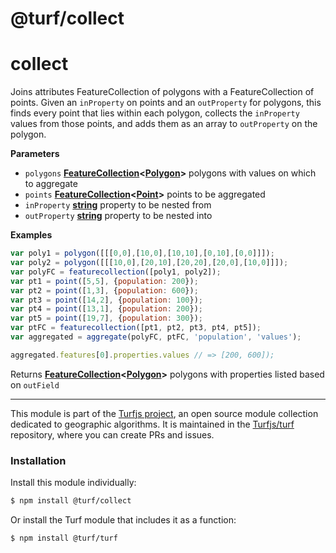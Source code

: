 # @turf/collect

# collect

Joins attributes FeatureCollection of polygons with a FeatureCollection of
points. Given an `inProperty` on points and an `outProperty` for polygons,
this finds every point that lies within each polygon, collects the `inProperty`
values from those points, and adds them as an array to `outProperty` on the
polygon.

**Parameters**

-   `polygons` **[FeatureCollection](http://geojson.org/geojson-spec.html#feature-collection-objects)&lt;[Polygon](http://geojson.org/geojson-spec.html#polygon)>** polygons with values on which to aggregate
-   `points` **[FeatureCollection](http://geojson.org/geojson-spec.html#feature-collection-objects)&lt;[Point](http://geojson.org/geojson-spec.html#point)>** points to be aggregated
-   `inProperty` **[string](https://developer.mozilla.org/en-US/docs/Web/JavaScript/Reference/Global_Objects/String)** property to be nested from
-   `outProperty` **[string](https://developer.mozilla.org/en-US/docs/Web/JavaScript/Reference/Global_Objects/String)** property to be nested into

**Examples**

```javascript
var poly1 = polygon([[[0,0],[10,0],[10,10],[0,10],[0,0]]]);
var poly2 = polygon([[[10,0],[20,10],[20,20],[20,0],[10,0]]]);
var polyFC = featurecollection([poly1, poly2]);
var pt1 = point([5,5], {population: 200});
var pt2 = point([1,3], {population: 600});
var pt3 = point([14,2], {population: 100});
var pt4 = point([13,1], {population: 200});
var pt5 = point([19,7], {population: 300});
var ptFC = featurecollection([pt1, pt2, pt3, pt4, pt5]);
var aggregated = aggregate(polyFC, ptFC, 'population', 'values');

aggregated.features[0].properties.values // => [200, 600]);
```

Returns **[FeatureCollection](http://geojson.org/geojson-spec.html#feature-collection-objects)&lt;[Polygon](http://geojson.org/geojson-spec.html#polygon)>** polygons with properties listed based on `outField`

---

This module is part of the [Turfjs project](http://turfjs.org/), an open source
module collection dedicated to geographic algorithms. It is maintained in the
[Turfjs/turf](https://github.com/Turfjs/turf) repository, where you can create
PRs and issues.

### Installation

Install this module individually:

```sh
$ npm install @turf/collect
```

Or install the Turf module that includes it as a function:

```sh
$ npm install @turf/turf
```
